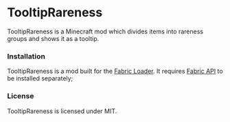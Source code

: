 # TooltipRareness
TooltipRareness is a Minecraft mod which divides items into rareness groups and shows it as a tooltip.

### Installation
TooltipRareness is a mod built for the [Fabric Loader](https://fabricmc.net/). It requires [Fabric API](https://www.curseforge.com/minecraft/mc-mods/fabric-api) to be installed separately;

### License
TooltipRareness is licensed under MIT.
